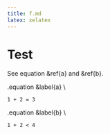 ```yaml
---
title: f.md
latex: xelatex
---
```


# Test

See equation &ref{a} and &ref{b}.

.equation
&label{a}
\\
```formula
1 + 2 = 3
```

.equation
&label{b}
\\
```formula
1 + 2 < 4
```


